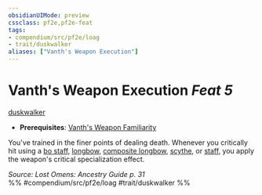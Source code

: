 ```yaml
---
obsidianUIMode: preview
cssclass: pf2e,pf2e-feat
tags:
- compendium/src/pf2e/loag
- trait/duskwalker
aliases: ["Vanth's Weapon Execution"]
---
```

# Vanth's Weapon Execution  *Feat 5*  
[duskwalker](/rules/traits/duskwalker-apg.md)  

- **Prerequisites**: [Vanth's Weapon Familiarity](/compendium/feats/vanths-weapon-familiarity-loag.md)

You've trained in the finer points of dealing death. Whenever you critically hit using a [bo staff](/compendium/equipment/items/bo-staff.md), [longbow](/compendium/equipment/items/longbow.md), [composite longbow](/compendium/equipment/items/composite-longbow.md), [scythe](/compendium/equipment/items/scythe.md), or [staff](/compendium/equipment/items/staff.md), you apply the weapon's critical specialization effect.

*Source: Lost Omens: Ancestry Guide p. 31*  
%% #compendium/src/pf2e/loag #trait/duskwalker %%
